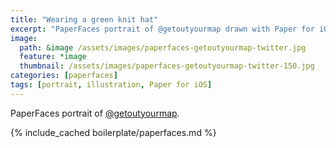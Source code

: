 ```yaml
---
title: "Wearing a green knit hat"
excerpt: "PaperFaces portrait of @getoutyourmap drawn with Paper for iOS on an iPad."
image: 
  path: &image /assets/images/paperfaces-getoutyourmap-twitter.jpg 
  feature: *image
  thumbnail: /assets/images/paperfaces-getoutyourmap-twitter-150.jpg
categories: [paperfaces]
tags: [portrait, illustration, Paper for iOS]
---
```


PaperFaces portrait of [@getoutyourmap](https://twitter.com/getoutyourmap).

{% include_cached boilerplate/paperfaces.md %}
